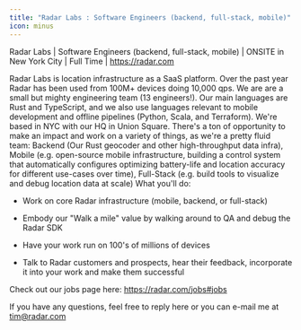 ```yaml
---
title: "Radar Labs : Software Engineers (backend, full-stack, mobile)"
icon: minus
---
```

Radar Labs | Software Engineers (backend, full-stack, mobile) | ONSITE in New York City | Full Time | <a href="https:&#x2F;&#x2F;radar.com" rel="nofollow">https:&#x2F;&#x2F;radar.com</a>

Radar Labs is location infrastructure as a SaaS platform. Over the past year Radar has been used from 100M+ devices doing 10,000 qps. We are are a small but mighty engineering team (13 engineers!). Our main languages are Rust and TypeScript, and we also use languages relevant to mobile development and offline pipelines (Python, Scala, and Terraform). We&#x27;re based in NYC with our HQ in Union Square. There&#x27;s a ton of opportunity to make an impact and work on a variety of things, as we&#x27;re a pretty fluid team: Backend (Our Rust geocoder and other high-throughput data infra), Mobile (e.g. open-source mobile infrastructure, building a control system that automatically configures optimizing battery-life and location accuracy for different use-cases over time), Full-Stack (e.g. build tools to visualize and debug location data at scale)
What you&#x27;ll do:

- Work on core Radar infrastructure (mobile, backend, or full-stack)

- Embody our &quot;Walk a mile&quot; value by walking around to QA and debug the Radar SDK

- Have your work run on 100&#x27;s of millions of devices

- Talk to Radar customers and prospects, hear their feedback, incorporate it into your work and make them successful

Check out our jobs page here: <a href="https:&#x2F;&#x2F;radar.com&#x2F;jobs#jobs" rel="nofollow">https:&#x2F;&#x2F;radar.com&#x2F;jobs#jobs</a>

If you have any questions, feel free to reply here or you can e-mail me at tim@radar.com
